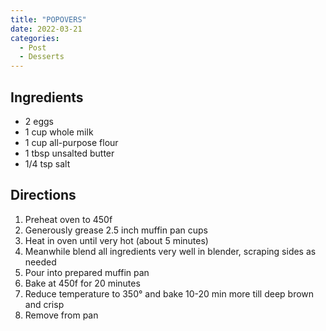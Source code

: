 ```yaml
---
title: "POPOVERS"
date: 2022-03-21
categories:
  - Post
  - Desserts
---
```



## Ingredients

* 2 eggs
* 1 cup whole milk
* 1 cup all-purpose flour
* 1 tbsp unsalted butter
* 1/4 tsp salt

## Directions
1. Preheat oven to 450f
2. Generously grease 2.5 inch muffin pan cups
3. Heat in oven until very hot (about 5 minutes)
4. Meanwhile blend all ingredients very well in blender, scraping sides as needed
5. Pour into prepared muffin pan
6. Bake at 450f for 20 minutes
7. Reduce temperature to 350° and bake 10-20 min more till deep brown and crisp
8. Remove from pan

